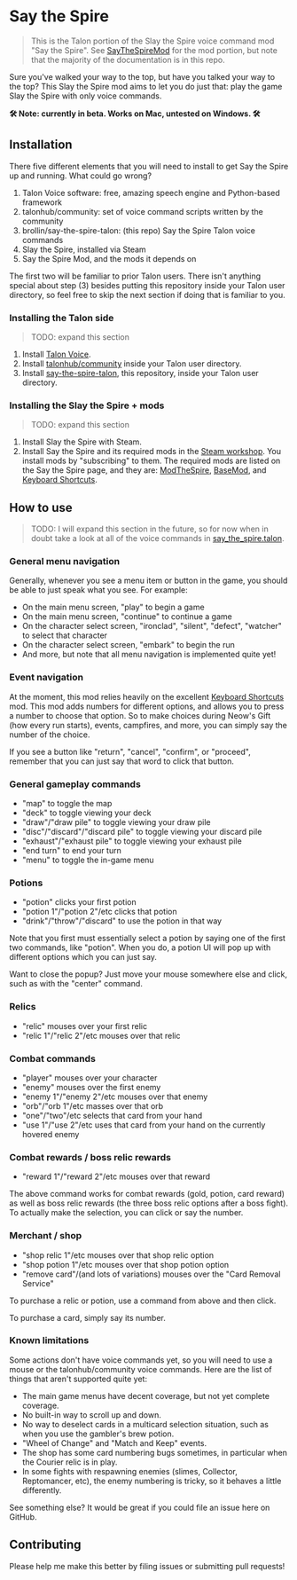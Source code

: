 # Say the Spire

> This is the Talon portion of the Slay the Spire voice command mod "Say the
> Spire". See [SayTheSpireMod](https://github.com/brollin/SayTheSpireMod) for
> the mod portion, but note that the majority of the documentation is in this
> repo.

Sure you've walked your way to the top, but have you talked your way to the top?
This Slay the Spire mod aims to let you do just that: play the game Slay the
Spire with only voice commands.

**🛠️ Note: currently in beta. Works on Mac, untested on Windows. 🛠️**

## Installation

There five different elements that you will need to install to get Say the Spire
up and running. What could go wrong?

1. Talon Voice software: free, amazing speech engine and Python-based framework
1. talonhub/community: set of voice command scripts written by the community
1. brollin/say-the-spire-talon: (this repo) Say the Spire Talon voice commands
1. Slay the Spire, installed via Steam
1. Say the Spire Mod, and the mods it depends on

The first two will be familiar to prior Talon users. There isn't anything
special about step (3) besides putting this repository inside your Talon user
directory, so feel free to skip the next section if doing that is familiar to
you.

### Installing the Talon side

> TODO: expand this section

1. Install [Talon Voice](https://talonvoice.com/).
1. Install [talonhub/community](https://github.com/talonhub/community) inside
   your Talon user directory.
1. Install
   [say-the-spire-talon](https://github.com/brollin/say-the-spire-talon), this
   repository, inside your Talon user directory.

### Installing the Slay the Spire + mods

> TODO: expand this section

1. Install Slay the Spire with Steam.
1. Install Say the Spire and its required mods in the
   [Steam workshop](https://steamcommunity.com/sharedfiles/filedetails/?id=3156349163).
   You install mods by "subscribing" to them. The required mods are listed on
   the Say the Spire page, and they are:
   [ModTheSpire](https://steamcommunity.com/workshop/filedetails/?id=1605060445),
   [BaseMod](https://steamcommunity.com/workshop/filedetails/?id=1605833019),
   and
   [Keyboard Shortcuts](https://steamcommunity.com/workshop/filedetails/?id=2173245479).

## How to use

> TODO: I will expand this section in the future, so for now when in doubt take
> a look at all of the voice commands in
> [say_the_spire.talon](./say_the_spire.talon).

### General menu navigation

Generally, whenever you see a menu item or button in the game, you should be
able to just speak what you see. For example:

- On the main menu screen, "play" to begin a game
- On the main menu screen, "continue" to continue a game
- On the character select screen, "ironclad", "silent", "defect", "watcher" to
  select that character
- On the character select screen, "embark" to begin the run
- And more, but note that all menu navigation is implemented quite yet!

### Event navigation

At the moment, this mod relies heavily on the excellent
[Keyboard Shortcuts](https://steamcommunity.com/workshop/filedetails/?id=2173245479)
mod. This mod adds numbers for different options, and allows you to press a
number to choose that option. So to make choices during Neow's Gift (how every
run starts), events, campfires, and more, you can simply say the number of the
choice.

If you see a button like "return", "cancel", "confirm", or "proceed", remember
that you can just say that word to click that button.

### General gameplay commands

- "map" to toggle the map
- "deck" to toggle viewing your deck
- "draw"/"draw pile" to toggle viewing your draw pile
- "disc"/"discard"/"discard pile" to toggle viewing your discard pile
- "exhaust"/"exhaust pile" to toggle viewing your exhaust pile
- "end turn" to end your turn
- "menu" to toggle the in-game menu

### Potions

- "potion" clicks your first potion
- "potion 1"/"potion 2"/etc clicks that potion
- "drink"/"throw"/"discard" to use the potion in that way

Note that you first must essentially select a potion by saying one of the first
two commands, like "potion". When you do, a potion UI will pop up with different
options which you can just say.

Want to close the popup? Just move your mouse somewhere else and click, such as
with the "center" command.

### Relics

- "relic" mouses over your first relic
- "relic 1"/"relic 2"/etc mouses over that relic

### Combat commands

- "player" mouses over your character
- "enemy" mouses over the first enemy
- "enemy 1"/"enemy 2"/etc mouses over that enemy
- "orb"/"orb 1"/etc masses over that orb
- "one"/"two"/etc selects that card from your hand
- "use 1"/"use 2"/etc uses that card from your hand on the currently hovered
  enemy

### Combat rewards / boss relic rewards

- "reward 1"/"reward 2"/etc mouses over that reward

The above command works for combat rewards (gold, potion, card reward) as well
as boss relic rewards (the three boss relic options after a boss fight). To
actually make the selection, you can click or say the number.

### Merchant / shop

- "shop relic 1"/etc mouses over that shop relic option
- "shop potion 1"/etc mouses over that shop potion option
- "remove card"/(and lots of variations) mouses over the "Card Removal Service"

To purchase a relic or potion, use a command from above and then click.

To purchase a card, simply say its number.

### Known limitations

Some actions don't have voice commands yet, so you will need to use a mouse or
the talonhub/community voice commands. Here are the list of things that aren't
supported quite yet:

- The main game menus have decent coverage, but not yet complete coverage.
- No built-in way to scroll up and down.
- No way to deselect cards in a multicard selection situation, such as when you
  use the gambler's brew potion.
- "Wheel of Change" and "Match and Keep" events.
- The shop has some card numbering bugs sometimes, in particular when the
  Courier relic is in play.
- In some fights with respawning enemies (slimes, Collector, Reptomancer, etc),
  the enemy numbering is tricky, so it behaves a little differently.

See something else? It would be great if you could file an issue here on GitHub.

## Contributing

Please help me make this better by filing issues or submitting pull requests!
